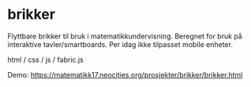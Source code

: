 # brikker

Flyttbare brikker til bruk i matematikkundervisning.
Beregnet for bruk på interaktive tavler/smartboards.
Per idag ikke tilpasset mobile enheter.

html / css / js / fabric.js

Demo: https://matematikk17.neocities.org/prosjekter/brikker/brikker.html
